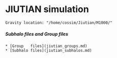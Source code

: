 # JIUTIAN simulation 

```
Gravity location: "/home/cossim/Jiutian/M1000/"
``` 

##### Subhalo files and Group files

```
* [Group   files](jiutian_groups.md) 
* [Subhalo files](jiutian_subhalos.md) 
```
